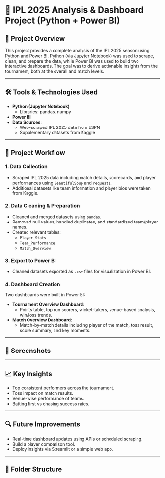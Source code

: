 # 🏏 IPL 2025 Analysis & Dashboard Project (Python + Power BI)   

## 📌 Project Overview

This project provides a complete analysis of the IPL 2025 season using Python and Power BI. Python (via Jupyter Notebook) was used to scrape, clean, and prepare the data, while Power BI was used to build two interactive dashboards. The goal was to derive actionable insights from the tournament, both at the overall and match levels.

---

## 🛠️ Tools & Technologies Used

- **Python (Jupyter Notebook)**
  - Libraries: pandas, numpy
- **Power BI**
- **Data Sources**:
  - Web-scraped IPL 2025 data from ESPN
  - Supplementary datasets from Kaggle

---

## 📂 Project Workflow

### 1. Data Collection
- Scraped IPL 2025 data including match details, scorecards, and player performances using `BeautifulSoup` and `requests`.
- Additional datasets like team information and player bios were taken from Kaggle.

### 2. Data Cleaning & Preparation
- Cleaned and merged datasets using `pandas`.
- Removed null values, handled duplicates, and standardized team/player names.
- Created relevant tables:
  - `Player_Stats`
  - `Team_Performance`
  - `Match_Overview`

### 3. Export to Power BI
- Cleaned datasets exported as `.csv` files for visualization in Power BI.

### 4. Dashboard Creation
Two dashboards were built in Power BI:
- **Tournament Overview Dashboard**:
  - Points table, top run scorers, wicket-takers, venue-based analysis, win/loss trends.
- **Match Overview Dashboard**:
  - Match-by-match details including player of the match, toss result, score summary, and key moments.

---

## 📸 Screenshots



---

## 📈 Key Insights

- Top consistent performers across the tournament.
- Toss impact on match results.
- Venue-wise performance of teams.
- Batting first vs chasing success rates.

---

## 🔍 Future Improvements

- Real-time dashboard updates using APIs or scheduled scraping.
- Build a player comparison tool.
- Deploy insights via Streamlit or a simple web app.

---

## 📁 Folder Structure

